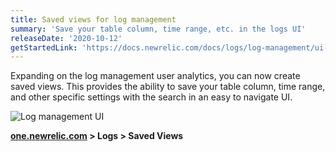 ```yaml
---
title: Saved views for log management
summary: 'Save your table column, time range, etc. in the logs UI'
releaseDate: '2020-10-12'
getStartedLink: 'https://docs.newrelic.com/docs/logs/log-management/ui-data/explore-your-data-log-analytics#h2-save-your-views'
---
```


Expanding on the log management user analytics, you can now create saved views. This provides the ability to save your table column, time range, and other specific settings with the search in an easy to navigate UI.

![Log management UI](src/images/95499-log-management.png "Log management UI")

**[one.newrelic.com](https://one.newrelic.com) > Logs > Saved Views**

